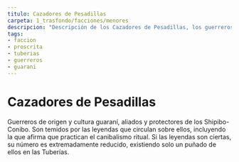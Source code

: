 ```yaml
---
titulo: Cazadores de Pesadillas
carpeta: 1_trasfondo/facciones/menores
descripcion: "Descripción de los Cazadores de Pesadillas, los guerreros guaraníes que protegen a los Shipibo-Conibo."
tags:
- faccion
- proscrita
- tuberias
- guerreros
- guarani
---
```

# Cazadores de Pesadillas
Guerreros de origen y cultura guaraní, aliados y protectores de los Shipibo-Conibo. Son temidos por las leyendas que circulan sobre ellos, incluyendo la que afirma que practican el canibalismo ritual. Si las leyendas son ciertas, su número es extremadamente reducido, existiendo solo un puñado de ellos en las Tuberías. 